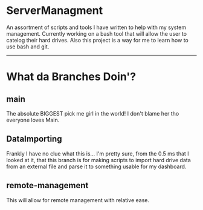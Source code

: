 # ServerManagment
An assortment of scripts and tools I have written to help with my system management.
Currently working on a bash tool that will allow the user to catelog their hard drives.
Also this project is a way for me to learn how to use bash and git.

---
# What da Branches Doin'?
  ## main
  The absolute BIGGEST pick me girl in the world! I don't blame her tho everyone loves Main.
  ## DataImporting
  Frankly I have no clue what this is...
    I'm pretty sure, from the 0.5 ms that I looked at it, that this branch is for making scripts to import hard drive data from an external
    file and parse it to something usable for my dashboard.
  ## remote-management
  This will allow for remote management with relative ease.

